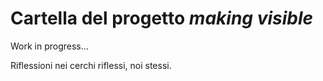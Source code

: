 # Cartella del progetto *making visible*

Work in progress...

Riflessioni nei cerchi riflessi, noi stessi. 
